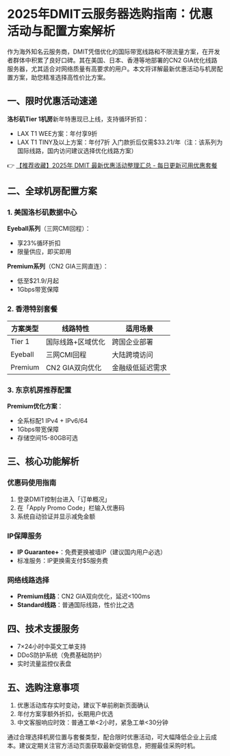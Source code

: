 # 2025年DMIT云服务器选购指南：优惠活动与配置方案解析

作为海外知名云服务商，DMIT凭借优化的国际带宽线路和不限流量方案，在开发者群体中积累了良好口碑。其在美国、日本、香港等地部署的CN2 GIA优化线路服务器，尤其适合对网络质量有高要求的用户。本文将详解最新优惠活动与机房配置方案，助您精准选择高性价比方案。

## 一、限时优惠活动速递
**洛杉矶Tier 1机房**新年特惠现已上线，支持循环折扣：
- LAX T1 WEE方案：年付享9折
- LAX T1 TINY及以上方案：年付7折
入门款折后仅需$33.21/年（注：该系列为国际线路，国内访问建议选择优化线路方案）

👉 [【推荐收藏】2025年 DMIT 最新优惠活动整理汇总 - 每日更新可用优惠套餐](https://bit.ly/dmit_coupon)

## 二、全球机房配置方案
### 1. 美国洛杉矶数据中心
**Eyeball系列**（三网CMI回程）：
- 享23%循环折扣
- 限量供应，即买即用

**Premium系列**（CN2 GIA三网直连）：
- 低至$21.9/月起
- 1Gbps带宽保障

### 2. 香港特别套餐
| 方案类型       | 线路特性                  | 适用场景         |
|----------------|---------------------------|------------------|
| Tier 1         | 国际线路+区域优化         | 跨国企业部署     |
| Eyeball        | 三网CMI回程               | 大陆跨境访问     |
| Premium        | CN2 GIA双向优化           | 金融级低延迟需求 |

### 3. 东京机房推荐配置
**Premium优化方案**：
- 全系标配1 IPv4 + IPv6/64
- 1Gbps带宽保障
- 存储空间15-80GB可选

## 三、核心功能解析
### 优惠码使用指南
1. 登录DMIT控制台进入「订单概况」
2. 在「Apply Promo Code」栏输入优惠码
3. 系统自动验证并显示减免金额

### IP保障服务
- **IP Guarantee+**：免费更换被墙IP（建议国内用户必选）
- 标准服务：IP更换需支付$5服务费

### 网络线路选择
- **Premium线路**：CN2 GIA双向优化，延迟<100ms
- **Standard线路**：普通国际线路，性价比之选

## 四、技术支援服务
- 7×24小时中英文工单支持
- DDoS防护系统（免费基础防护）
- 实时流量监控仪表盘

## 五、选购注意事项
1. 优惠活动库存实时变动，建议下单前刷新页面确认
2. 年付方案享额外折扣，长期用户优选
3. 中文客服响应时效：普通工单<2小时，紧急工单<30分钟

通过合理选择机房位置与套餐类型，配合限时优惠活动，可大幅降低企业上云成本。建议定期关注官方活动页面获取最新促销信息，把握最佳采购时机。